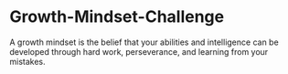 # Growth-Mindset-Challenge
A growth mindset is the belief that your abilities and intelligence can be developed through hard work, perseverance, and learning from your mistakes.
